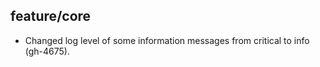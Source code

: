 ## feature/core

* Changed log level of some information messages from critical to info
  (gh-4675).
